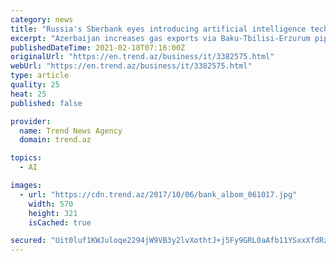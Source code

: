```yaml
---
category: news
title: "Russia's Sberbank eyes introducing artificial intelligence technologies in Uzbek banking sector"
excerpt: "Azerbaijan increases gas exports via Baku-Tbilisi-Erzurum pipeline in January 2021 Oil&Gas 11:08"
publishedDateTime: 2021-02-18T07:16:00Z
originalUrl: "https://en.trend.az/business/it/3382575.html"
webUrl: "https://en.trend.az/business/it/3382575.html"
type: article
quality: 25
heat: 25
published: false

provider:
  name: Trend News Agency
  domain: trend.az

topics:
  - AI

images:
  - url: "https://cdn.trend.az/2017/10/06/bank_albom_061017.jpg"
    width: 570
    height: 321
    isCached: true

secured: "Uit0luf1KWJuloqe2294jW9VB3y2lvXothtJ+j5Fy9GRL0aAfb11YSxxXfdRz07EpTkXqK53YY+34W1mClN38tHZNaVr+YpjdeZ7zFS6B8YFvZ+RXaLxCTn6OLQMGt0Ca9isw0e2OCZIHJfT3P5v1degd6hTQFerkgTc73bDcjA/OvbMeIDdpVvWRllMbNmkEy9LMMjnniO/zMXhTW4aDgDTsT73ODjWUEvG4KBYV7jSDKGW3hDfqr1hGsILJk5YMlof7lPnG11gdcntxS14OhkMY/6/Vto0EOjqnba7EJbrPQZ8Ih/xcPcIeDaSz74en7fS7f7lFVwpkMRJx+tmcO4CesUIoDc2Wq7g8b6n04k=;e3C2RyQAqBksqUoO85cdrw=="
---
```


